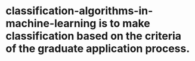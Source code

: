 # classification-algorithms-in-machine-learning is to make classification based on the criteria of the graduate application process. 
